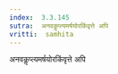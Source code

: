 ```yaml
---
index:  3.3.145
sutra:  अनवकॢप्त्यमर्षयोरकिंवृत्ते अपि
vritti:  samhita 
---
```


अनवकॢप्त्यमर्षयोरकिंवृत्ते अपि

